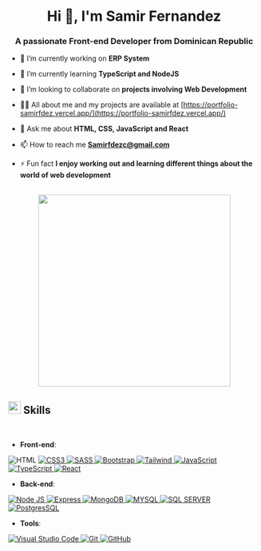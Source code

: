 <h1 align="center">Hi 👋, I'm Samir Fernandez</h1>
<h3 align="center">A passionate Front-end Developer from Dominican Republic</h3>

- 🔭 I’m currently working on **ERP System**

- 🌱 I’m currently learning **TypeScript and NodeJS**

- 👯 I’m looking to collaborate on **projects involving Web Development**

- 👨‍💻 All about me and my projects are available at [https://portfolio-samirfdez.vercel.app/](https://portfolio-samirfdez.vercel.app/)

- 💬 Ask me about **HTML, CSS, JavaScript and React**

- 📫 How to reach me **Samirfdezc@gmail.com**

- ⚡ Fun fact **I enjoy working out and learning different things about the world of web development**

<p align="center">
  <br/>
   <img width="385px" src="https://github-readme-stats.anuraghazra1.vercel.app/api/top-langs/?username=SamirFdez&layout=compact&theme=onedark" />
</p>

## <img src="https://media2.giphy.com/media/QssGEmpkyEOhBCb7e1/giphy.gif?cid=ecf05e47a0n3gi1bfqntqmob8g9aid1oyj2wr3ds3mg700bl&rid=giphy.gif" width ="25"><b> Skills</b>
<br>

- **Front-end**:
  <br>

<a href="https://developer.mozilla.org/en-US/docs/Web/HTML" target="_blank" rel="noreferrer" style="text-decoration:none;"> 
  <img src="https://img.shields.io/badge/HTML5%20-%23E34F26.svg?style=for-the-badge&logo=html5&logoColor=white" alt="HTML"/> 
</a>
<a href="https://developer.mozilla.org/en-US/docs/Web/CSS" target="_blank" rel="noreferrer"> 
  <img src="https://img.shields.io/badge/CSS%20-%231572B6.svg?style=for-the-badge&logo=css3&logoColor=white" alt="CSS3"/> 
</a>
<a href="https://sass-lang.com/documentation/" target="_blank" rel="noreferrer"> 
  <img src="https://img.shields.io/badge/Sass-CC6699?style=for-the-badge&logo=sass&logoColor=white" alt="SASS"/> 
</a>
<a href="https://getbootstrap.com/docs/5.0/getting-started/introduction/" target="_blank" rel="noreferrer"> 
  <img src="https://img.shields.io/badge/Bootstrap-563D7C?style=for-the-badge&logo=bootstrap&logoColor=white" alt="Bootstrap"/> 
</a>
<a href="https://tailwindcss.com/docs/installation" target="_blank" rel="noreferrer"> 
  <img src="https://img.shields.io/badge/Tailwind_CSS-38B2AC?style=for-the-badge&logo=tailwind-css&logoColor=white" alt="Tailwind"/> 
</a>
<a href="https://developer.mozilla.org/en-US/docs/Web/JavaScript" target="_blank" rel="noreferrer"> 
  <img src="https://img.shields.io/badge/JavaScript%20-%23F7DF1E.svg?style=for-the-badge&logo=javascript&logoColor=black" alt="JavaScript"/> 
</a>
<a href="https://www.typescriptlang.org/docs/" target="_blank" rel="noreferrer"> 
  <img src="https://img.shields.io/badge/TypeScript-007ACC?style=for-the-badge&logo=typescript&logoColor=white" alt="TypeScript"/> 
</a>
<a href="https://react.dev/" target="_blank" rel="noreferrer"> 
  <img src="https://img.shields.io/badge/React%20-%2320232a.svg?style=for-the-badge&logo=react&logoColor=%2361DAFB" alt="React"/> 
</a>

- **Back-end**:
  <br>
  
<a href="https://nodejs.org/en" target="_blank" rel="noreferrer"> 
  <img src="https://img.shields.io/badge/Node.js-43853D?style=for-the-badge&logo=node.js&logoColor=white" alt="Node JS"/> 
</a>
<a href="https://expressjs.com/" target="_blank" rel="noreferrer"> 
  <img src="https://img.shields.io/badge/Express.js-404D59?style=for-the-badge" alt="Express"/> 
</a>
<a href="https://www.mongodb.com/" target="_blank" rel="noreferrer"> 
  <img src="https://img.shields.io/badge/MongoDB-4EA94B?style=for-the-badge&logo=mongodb&logoColor=white" alt="MongoDB"/> 
</a>
<a href="https://dev.mysql.com/doc/" target="_blank" rel="noreferrer"> 
  <img src="https://img.shields.io/badge/MySQL-005C84?style=for-the-badge&logo=mysql&logoColor=white" alt="MYSQL"/> 
</a>
<a href="https://learn.microsoft.com/en-us/sql/sql-server/?view=sql-server-ver16" target="_blank" rel="noreferrer"> 
  <img src="https://img.shields.io/badge/Microsoft_SQL_Server-CC2927?style=for-the-badge&logo=microsoft-sql-server&logoColor=white" alt="SQL SERVER"/> 
</a>
<a href="https://developer.mozilla.org/en-US/docs/Web/JavaScript" target="_blank" rel="noreferrer"> 
  <img src="https://img.shields.io/badge/PostgreSQL-316192?style=for-the-badge&logo=postgresql&logoColor=white" alt="PostgresSQL"/> 
</a>

- **Tools**:
  <br>

<a href="https://code.visualstudio.com/docs" target="_blank" rel="noreferrer"> 
  <img src="https://img.shields.io/badge/Visual_Studio_Code-0078D4?style=for-the-badge&logo=visual%20studio%20code&logoColor=white" alt="Visual Studio Code"/> 
</a>
<a href="https://www.git-scm.com/doc" target="_blank" rel="noreferrer"> 
  <img src="https://img.shields.io/badge/git-%23F05033.svg?style=for-the-badge&logo=git&logoColor=white" alt="Git"/> 
</a>
<a href="https://docs.github.com/es" target="_blank" rel="noreferrer"> 
  <img src="https://img.shields.io/badge/github-%23121011.svg?style=for-the-badge&logo=github&logoColor=white" alt="GitHub"/> 
</a>

<!--

**SamirFdez/SamirFdez** is a ✨ _special_ ✨ repository because its `README.md` (this file) appears on your GitHub profile.

Here are some ideas to get you started:

- 🔭 I’m currently working on ...
- 🌱 I’m currently learning ...
- 👯 I’m looking to collaborate on ...
- 🤔 I’m looking for help with ...
- 💬 Ask me about ...
- 📫 How to reach me: ...
- 😄 Pronouns: ...
- ⚡ Fun fact: ...
-->
